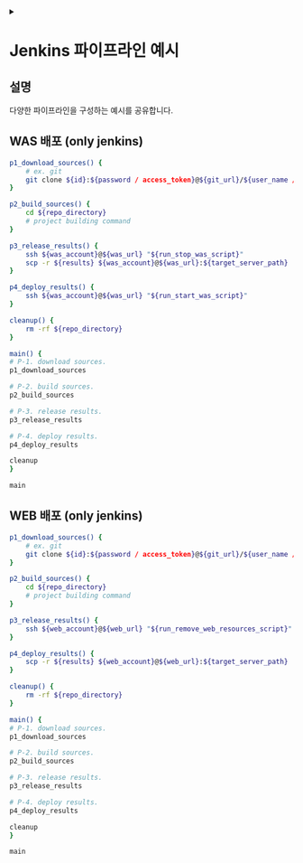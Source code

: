 <link rel="stylesheet" type="text/css" href="/css/header.css">
<link rel="stylesheet" type="text/css" href="/css/bootstrap/5.3.0-alpha1/bootstrap.css">
<div class="sticky-top bg-white pt-1 pb-2" id="header-div-max"></div>
<details id="display-none"><summary></summary>
  <script src="/js/header.js" defer="defer"></script>
  <script src="/js/bootstrap/5.3.0-alpha1/bootstrap.bundle.js" defer="defer"></script>
</details>

<!-- TODO: nexus download 추가 -->

# Jenkins 파이프라인 예시
## 설명
다양한 파이프라인을 구성하는 예시를 공유합니다.

## WAS 배포 (only jenkins)
```bash
p1_download_sources() {
    # ex. git
    git clone ${id}:${password / access_token}@${git_url}/${user_name / group_name}/${repo_name}.git -b dev
}

p2_build_sources() {
    cd ${repo_directory}
    # project building command
}

p3_release_results() {
    ssh ${was_account}@${was_url} "${run_stop_was_script}"
    scp -r ${results} ${was_account}@${was_url}:${target_server_path}
}

p4_deploy_results() {
    ssh ${was_account}@${was_url} "${run_start_was_script}"
}

cleanup() {
    rm -rf ${repo_directory}
}

main() {
# P-1. download sources.
p1_download_sources

# P-2. build sources.
p2_build_sources

# P-3. release results.
p3_release_results

# P-4. deploy results.
p4_deploy_results

cleanup
}

main
```

## WEB 배포 (only jenkins)
```bash
p1_download_sources() {
    # ex. git
    git clone ${id}:${password / access_token}@${git_url}/${user_name / group_name}/${repo_name}.git -b dev
}

p2_build_sources() {
    cd ${repo_directory}
    # project building command
}

p3_release_results() {
    ssh ${web_account}@${web_url} "${run_remove_web_resources_script}"
}

p4_deploy_results() {
    scp -r ${results} ${web_account}@${web_url}:${target_server_path}
}

cleanup() {
    rm -rf ${repo_directory}
}

main() {
# P-1. download sources.
p1_download_sources

# P-2. build sources.
p2_build_sources

# P-3. release results.
p3_release_results

# P-4. deploy results.
p4_deploy_results

cleanup
}

main
```